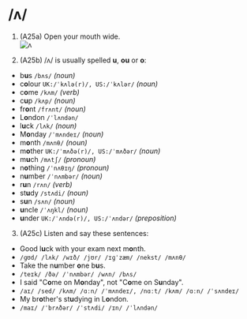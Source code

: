 # /ʌ/

1. (A25a) Open your mouth wide.  
![ʌ](https://raw.githubusercontent.com/thanhduongvs/ipa/main/images/06_nguyen-am-ʌ.png)

2. (A25b) /ʌ/ is usually spelled **u**, **ou** or **o**:
- b**u**s `/bʌs/` *(noun)*
- c**o**lour `UK:/ˈkʌlə(r)/, US:/ˈkʌlər/` *(noun)*
- c**o**me  `/kʌm/` *(verb)*
- c**u**p `/kʌp/` *(noun)*
- fr**o**nt  `/frʌnt/` *(noun)*
- L**o**ndon `/ˈlʌndən/`
- l**u**ck `/lʌk/` *(noun)*
- M**o**nday `/ˈmʌndeɪ/` *(noun)*
- m**o**nth `/mʌnθ/` *(noun)*
- m**o**ther `UK:/ˈmʌðə(r)/, US:/ˈmʌðər/` *(noun)*
- m**u**ch `/mʌtʃ/` *(pronoun)*
- n**o**thing `/ˈnʌθɪŋ/` *(pronoun)*
- n**u**mber `/ˈnʌmbər/` *(noun)*
- r**u**n `/rʌn/` *(verb)*
- st**u**dy `/stʌdi/` *(noun)*
- s**u**n `/sʌn/` *(noun)*
- **u**ncle `/ˈʌŋkl/` *(noun)*
- **u**nder `UK:/ˈʌndə(r)/, US:/ˈʌndər/` *(preposition)*

3. (A25c) Listen and say these sentences:
- Good l**u**ck with your exam next m**o**nth.
- `/ɡʊd/ /lʌk/ /wɪð/ /jʊr/ /ɪɡˈzæm/ /nekst/ /mʌnθ/`
- Take the n**u**mber **o**ne b**u**s.
- `/teɪk/ /ðə/ /ˈnʌmbər/ /wʌn/ /bʌs/`
- I said "C**o**me on M**o**nday", not "C**o**me on S**u**nday".
- `/aɪ/ /sed/ /kʌm/ /ɑːn/ /ˈmʌndeɪ/, /nɑːt/ /kʌm/ /ɑːn/ /ˈsʌndeɪ/`
- My br**o**ther's st**u**dying in L**o**ndon.
- `/maɪ/ /ˈbrʌðər/ /ˈstʌdi/ /ɪn/ /ˈlʌndən/`
